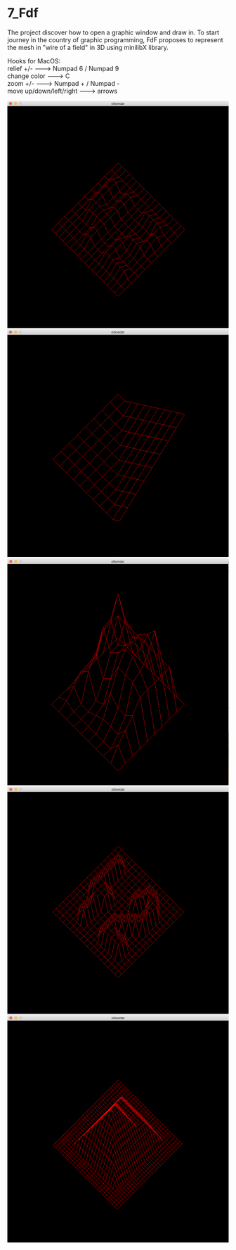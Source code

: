 # 7_Fdf
The project discover how to open a graphic window and draw in. To start journey in the country of graphic programming, FdF proposes to represent the mesh in "wire of a field" in 3D using minilibX library.

Hooks for MacOS: </br>
relief +/-               ---> Numpad 6 / Numpad 9 </br>
change color             ---> C </br>
zoom +/-                 ---> Numpad + / Numpad - </br>
move up/down/left/right  ---> arrows </br>

![alt tag](https://github.com/bondarenko-elena/7_Fdf/blob/master/Screen%20Shot%202018-12-02%20at%205.46.10%20PM.png)
![alt tag](https://github.com/bondarenko-elena/7_Fdf/blob/master/Screen%20Shot%202018-12-02%20at%205.46.48%20PM.png)
![alt tag](https://github.com/bondarenko-elena/7_Fdf/blob/master/Screen%20Shot%202018-12-02%20at%205.47.12%20PM.png)
![alt tag](https://github.com/bondarenko-elena/7_Fdf/blob/master/Screen%20Shot%202018-12-02%20at%205.48.14%20PM.png)
![alt tag](https://github.com/bondarenko-elena/7_Fdf/blob/master/Screen%20Shot%202018-12-02%20at%205.50.06%20PM.png)
